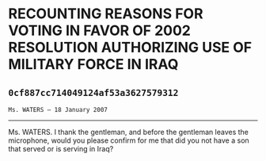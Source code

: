 # RECOUNTING REASONS FOR VOTING IN FAVOR OF 2002 RESOLUTION AUTHORIZING  USE OF MILITARY FORCE IN IRAQ
## `0cf887cc714049124af53a3627579312`
`Ms. WATERS — 18 January 2007`

---


Ms. WATERS. I thank the gentleman, and before the gentleman leaves 
the microphone, would you please confirm for me that did you not have a 
son that served or is serving in Iraq?
